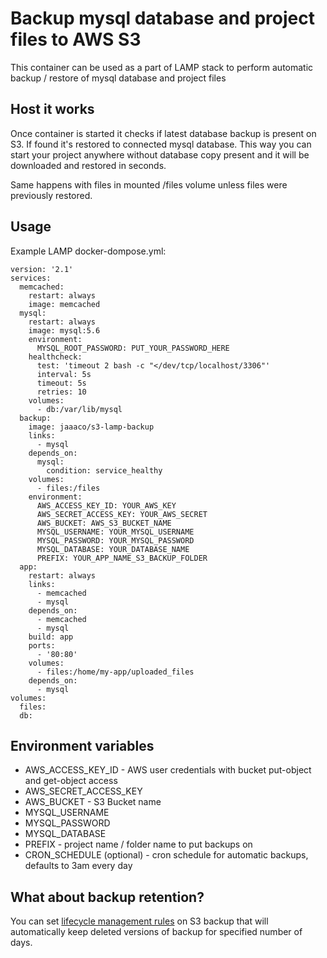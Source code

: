 # Backup mysql database and project files to AWS S3

This container can be used as a part of LAMP stack to perform automatic backup / restore of mysql database and project files

## Host it works

Once container is started it checks if latest database backup is present on S3. If found it's restored to connected mysql database.
This way you can start your project anywhere without database copy present and it will be downloaded and restored in seconds.

Same happens with files in mounted /files volume unless files were previously restored.

## Usage

Example LAMP docker-dompose.yml:
```
version: '2.1'
services:
  memcached:
    restart: always
    image: memcached
  mysql:
    restart: always
    image: mysql:5.6
    environment:
      MYSQL_ROOT_PASSWORD: PUT_YOUR_PASSWORD_HERE
    healthcheck:
      test: 'timeout 2 bash -c "</dev/tcp/localhost/3306"'
      interval: 5s
      timeout: 5s
      retries: 10
    volumes:
      - db:/var/lib/mysql
  backup:
    image: jaaaco/s3-lamp-backup
    links:
      - mysql
    depends_on:
      mysql:
        condition: service_healthy
    volumes:
      - files:/files
    environment:
      AWS_ACCESS_KEY_ID: YOUR_AWS_KEY
      AWS_SECRET_ACCESS_KEY: YOUR_AWS_SECRET
      AWS_BUCKET: AWS_S3_BUCKET_NAME
      MYSQL_USERNAME: YOUR_MYSQL_USERNAME
      MYSQL_PASSWORD: YOUR_MYSQL_PASSWORD
      MYSQL_DATABASE: YOUR_DATABASE_NAME
      PREFIX: YOUR_APP_NAME_S3_BACKUP_FOLDER
  app:
    restart: always
    links:
      - memcached
      - mysql
    depends_on:
      - memcached
      - mysql
    build: app
    ports:
      - '80:80'
    volumes:
      - files:/home/my-app/uploaded_files
    depends_on:
      - mysql
volumes:
  files:
  db:
```  

## Environment variables

* AWS_ACCESS_KEY_ID - AWS user credentials with bucket put-object and get-object access
* AWS_SECRET_ACCESS_KEY
* AWS_BUCKET - S3 Bucket name
* MYSQL_USERNAME
* MYSQL_PASSWORD
* MYSQL_DATABASE
* PREFIX - project name / folder name to put backups on
* CRON_SCHEDULE (optional) - cron schedule for automatic backups, defaults to 3am every day

## What about backup retention?

You can set [lifecycle management rules](http://docs.aws.amazon.com/AmazonS3/latest/dev/object-lifecycle-mgmt.html) on S3 backup that will automatically keep deleted versions of backup for specified number of days.